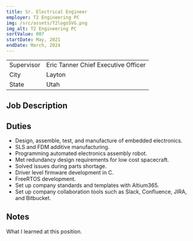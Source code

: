 ```yaml
---
title: Sr. Electrical Engineer
employer: T2 Engineering PC
img: /src/assets/T2logoSVG.png
img_alt: T2 Engineering PC
sortValue: 007
startDate: May, 2021
endDate: March, 2024
---
```

|            |  |
| --         |--|
| Supervisor | Eric Tanner Chief Executive Officer |  
| City       | Layton |
| State      | Utah | 

## Job Description


## Duties
* Design, assemble, test, and manufacture of embedded electronics.
* SLS and FDM additive manufacturing.
* Programming automated electronics assembly robot.
* Met redundancy design requirements for low cost spacecraft.
* Solved issues during parts shortage.
* Driver level firmware development in C.
* FreeRTOS development.
* Set up company standards and templates with Altium365.
* Set up company collaboration tools such as Slack, Confluence, JIRA, and Bitbucket.


## Notes
What I learned at this position.
